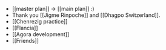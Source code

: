 - [[master plan]] -> [[main plan]] :)
- Thank you [[Jigme Rinpoche]] and [[Dhagpo Switzerland]].
- [[Chenrezig practice]]
- [[Flancia]]
- [[Agora development]]
- [[Friends]]
